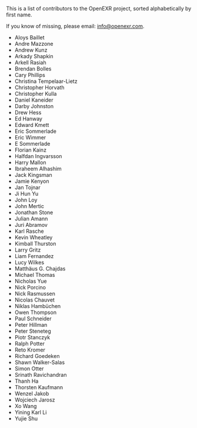This is a list of contributors to the OpenEXR project, sorted
alphabetically by first name.

If you know of missing, please email: info@openexr.com.

* Aloys Baillet
* Andre Mazzone
* Andrew Kunz
* Arkady Shapkin
* Arkell Rasiah
* Brendan Bolles
* Cary Phillips
* Christina Tempelaar-Lietz
* Christopher Horvath
* Christopher Kulla
* Daniel Kaneider
* Darby Johnston
* Drew Hess
* Ed Hanway
* Edward Kmett
* Eric Sommerlade
* Eric Wimmer
* E Sommerlade
* Florian Kainz
* Halfdan Ingvarsson
* Harry Mallon
* Ibraheem Alhashim
* Jack Kingsman
* Jamie Kenyon
* Jan Tojnar
* Ji Hun Yu
* John Loy
* John Mertic
* Jonathan Stone
* Julian Amann
* Juri Abramov
* Karl Rasche
* Kevin Wheatley
* Kimball Thurston
* Larry Gritz
* Liam Fernandez
* Lucy Wilkes
* Matthäus G. Chajdas
* Michael Thomas
* Nicholas Yue
* Nick Porcino
* Nick Rasmussen
* Nicolas Chauvet
* Niklas Hambüchen
* Owen Thompson
* Paul Schneider
* Peter Hillman
* Peter Steneteg
* Piotr Stanczyk
* Ralph Potter
* Reto Kromer
* Richard Goedeken
* Shawn Walker-Salas
* Simon Otter
* Srinath Ravichandran
* Thanh Ha
* Thorsten Kaufmann
* Wenzel Jakob
* Wojciech Jarosz
* Xo Wang
* Yining Karl Li
* Yujie Shu
